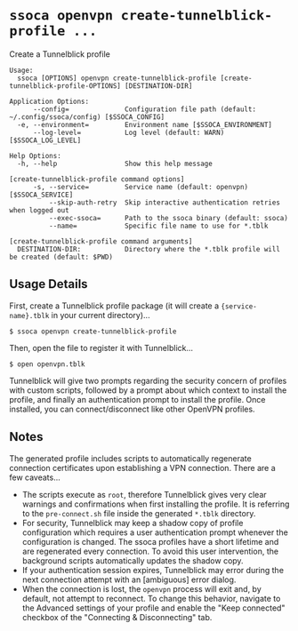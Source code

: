 # `ssoca openvpn create-tunnelblick-profile ...`

Create a Tunnelblick profile

    Usage:
      ssoca [OPTIONS] openvpn create-tunnelblick-profile [create-tunnelblick-profile-OPTIONS] [DESTINATION-DIR]
    
    Application Options:
          --config=              Configuration file path (default: ~/.config/ssoca/config) [$SSOCA_CONFIG]
      -e, --environment=         Environment name [$SSOCA_ENVIRONMENT]
          --log-level=           Log level (default: WARN) [$SSOCA_LOG_LEVEL]
    
    Help Options:
      -h, --help                 Show this help message
    
    [create-tunnelblick-profile command options]
          -s, --service=         Service name (default: openvpn) [$SSOCA_SERVICE]
              --skip-auth-retry  Skip interactive authentication retries when logged out
              --exec-ssoca=      Path to the ssoca binary (default: ssoca)
              --name=            Specific file name to use for *.tblk
    
    [create-tunnelblick-profile command arguments]
      DESTINATION-DIR:           Directory where the *.tblk profile will be created (default: $PWD)
    

## Usage Details

First, create a Tunnelblick profile package (it will create a `{service-name}.tblk` in your current directory)...

    $ ssoca openvpn create-tunnelblick-profile

Then, open the file to register it with Tunnelblick...

    $ open openvpn.tblk

Tunnelblick will give two prompts regarding the security concern of profiles with custom scripts, followed by a prompt about which context to install the profile, and finally an authentication prompt to install the profile. Once installed, you can connect/disconnect like other OpenVPN profiles.


## Notes

The generated profile includes scripts to automatically regenerate connection certificates upon establishing a VPN connection. There are a few caveats...

 * The scripts execute as `root`, therefore Tunnelblick gives very clear warnings and confirmations when first installing the profile. It is referring to the `pre-connect.sh` file inside the generated `*.tblk` directory.
 * For security, Tunnelblick may keep a shadow copy of profile configuration which requires a user authentication prompt whenever the configuration is changed. The ssoca profiles have a short lifetime and are regenerated every connection. To avoid this user intervention, the background scripts automatically updates the shadow copy.
 * If your authentication session expires, Tunnelblick may error during the next connection attempt with an [ambiguous] error dialog.
 * When the connection is lost, the `openvpn` process will exit and, by default, not attempt to reconnect. To change this behavior, navigate to the Advanced settings of your profile and enable the "Keep connected" checkbox of the "Connecting & Disconnecting" tab.
